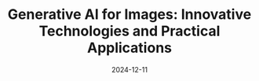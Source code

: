 ---
title: "Generative AI for Images: Innovative Technologies and Practical Applications"
summary: Speaker
date: 2024-12-11
type: docs
math: false
tags:
  - Learning & Teaching Expo 2024
---